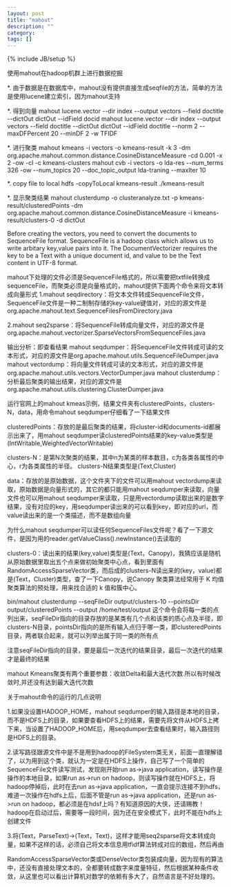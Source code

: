 ```yaml
---
layout: post
title: "mahout"
description: ""
category: 
tags: []
---
```

{% include JB/setup %}


使用mahout在hadoop机群上进行数据挖掘

*. 由于数据是在数据库中，mahout没有提供直接生成seqfile的方法，简单的方法是使用lucene建立索引，因为mahout支持

*. 得到向量
    mahout lucene.vector --dir index --output vectors --field doctitle --dictOut dictOut --idField docid
    mahout lucene.vector --dir index --output vectors --field doctitle --dictOut dictOut --idField doctitle --norm 2 --maxDFPercent 20 --minDF 2 -w TFIDF

*. 进行聚类
    mahout kmeans -i vectors -o kmeans-result -k 3 -dm org.apache.mahout.common.distance.CosineDistanceMeasure -cd 0.001 -x 2 -ow -cl -c kmeans-clusters
    mahout cvb -i vectors -o lda-res --num_terms 326 -ow --num_topics 20 --doc_topic_output lda-traning --maxIter 10

*. copy file to local
    hdfs -copyToLocal kmeans-result ./kmeans-result

*. 显示聚类结果
   mahout clusterdump -o clusteranalyze.txt -p kmeans-result/clusteredPoints -dm org.apache.mahout.common.distance.CosineDistanceMeasure  -i kmeans-result/clusters-0 -d dictOut 


   Before creating the vectors, you need to convert the documents to SequenceFile format. SequenceFile is a hadoop class which allows us to write arbitary key,value pairs into it. The DocumentVectorizer requires the key to be a Text with a unique document id, and value to be the Text content in UTF-8 format.

   mahout下处理的文件必须是SequenceFile格式的，所以需要把txtfile转换成sequenceFile，而聚类必须是向量格式的，mahout提供下面两个命令来将文本转成向量形式
   1.mahout seqdirectory：将文本文件转成SequenceFile文件，SequenceFile文件是一种二制制存储的key-value键值对，对应的源文件是org.apache.mahout.text.SequenceFilesFromDirectory.java

   2.mahout seq2sparse：将SequenceFile转成向量文件，对应的源文件是org.apache.mahout.vectorizer.SparseVectorsFromSequenceFiles.java

   输出分析：即查看结果
   mahout seqdumper：将SequenceFile文件转成可读的文本形式，对应的源文件是org.apache.mahout.utils.SequenceFileDumper.java
   mahout vectordump：将向量文件转成可读的文本形式，对应的源文件是org.apache.mahout.utils.vectors.VectorDumper.java
   mahout clusterdump：分析最后聚类的输出结果，对应的源文件是org.apache.mahout.utils.clustering.ClusterDumper.java

   运行官网上的mahout kmeas示例，结果文件夹有clusteredPoints，clusters-N，data，用命令mahout seqdumper仔细看了一下结果文件

   clusteredPoints：存放的是最后聚类的结果，将cluster-id和documents-id都展示出来了，用mahout seqdumper读clusteredPoints结果的key-value类型是(IntWritable,WeightedVectorWritable)

   clusters-N：是第N次聚类的结果，其中n为某类的样本数目，c为各类各属性的中心，r为各类属性的半径。 clusters-N结果类型是(Text,Cluster)

   data：存放的是原始数据，这个文件夹下的文件可以用mahout vectordump来读取，原始数据是向量形式的，其它的都只能用mahout seqdumper来读取，向量文件也可以用mahout seqdumper来读取，只是用vectordump读取出来的是数字结果，没有对应的key，用seqdumper读出来的可以看到key，即对应的url，而value读出来的是一个类描述，而不是数组向量

   为什么mahout seqdumper可以读任何SequenceFiles文件呢？看了一下源文件，是因为用的reader.getValueClass().newInstance()去读取的

   clusters-0：读出来的结果(key,value)类型是(Text，Canopy)，我猜应该是随机从原始数据里取出五个点来做初始聚类中心点，看到里面有RandomAccessSparseVector类，而后成的clusters-N读出来的(key，value)都是(Text，Cluster)类型，查了一下Canopy，说Canopy 聚类算法经常用于 K 均值聚类算法的预处理，用来找合适的 k 值和簇中心。

   bin/mahout clusterdump --seqFileDir output/clusters-10 --pointsDir output/clusteredPoints --output /home/test/output
   这个命令会将每一类的点列出来，seqFileDir指向的目录存放的是某类有几个点和该类的质心点及半径，即clusters-N目录，pointsDir指向的是所有输入点归于哪一类，即clusteredPoints目录，两者联合起来，就可以列举出属于同一类的所有点

   注意seqFileDir指向的目录，要是最后一次迭代的结果目录，最后一次迭代的结果才是最终的结果

   mahout Kmeans聚类有两个重要参数：收敛Delta和最大迭代次数.所以有时候改敛时,并还没有达到最大迭代次数  

   关于mahout命令的运行的几点说明

   1.如果没设置HADOOP_HOME，mahout seqdumper的输入路径是本地的目录，而不是HDFS上的目录，如果要查看HDFS上的结果，需要先将文件从HDFS上拷下来，当设置了HADOOP_HOME后，用seqdumper去查看结果时，输入路径则是HDFS上的目录。

   2.读写路径跟源文件中是不是用到hadoop的FileSystem类无关，前面一直理解错了，以为用到这个类，就认为一定是在HDFS上操作，自己写了一个简单的SequenceFile文件读写测试，发现刚开始run as->java application，读写操作是操作的本地目录，如果run as->run on hadoop，则读写操作就在HDFS上，将hadoop停掉后，此时在去run as->java
   application，一直会提示连接不到hdfs，难道一次操作在hdfs上后，后面不管是run as->java application，还是run as->run on hadoop，都必须是在hdsf上吗？有知道原因的大侠，还请赐教！hadoop在启动过后，需要等一段时间，因为还在安全模式下，此时不能在hdfs上创建文件

   3.将(Text，ParseText)->(Text，Text)，这样才能用seq2sparse将文本转成向量，如果不这样的话，必须自己将文本信息用tfidf算法转成对应的数组，然后再由

   RandomAccessSparseVector类或DenseVector类包装成向量，因为现有的算法中，还没有直接处理文本的，全都要转成数字来度量特征，然后根据某种条件收敛，从这里也可以看出计算机对数学的依赖有多大了，自然语言是不好处理的。

